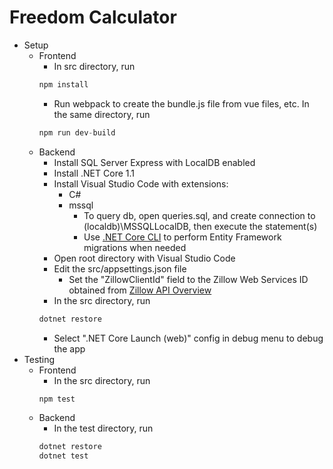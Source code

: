 # Freedom Calculator

* Setup
  * Frontend
    * In src directory, run 
    ```javascript
    npm install
    ```
    * Run webpack to create the bundle.js file from vue files, etc. In the same directory, run 
    ```javascript
    npm run dev-build
    ```
  * Backend
    * Install SQL Server Express with LocalDB enabled
    * Install .NET Core 1.1
    * Install Visual Studio Code with extensions:
      * C#
      * mssql
        * To query db, open queries.sql, and create connection to (localdb)\\MSSQLLocalDB, then execute the statement(s)
        * Use [.NET Core CLI](https://docs.microsoft.com/en-us/ef/core/miscellaneous/cli/dotnet) to perform Entity Framework migrations when needed
    * Open root directory with Visual Studio Code
    * Edit the src/appsettings.json file
      * Set the "ZillowClientId" field to the Zillow Web Services ID obtained from [Zillow API Overview](http://www.zillow.com/howto/api/APIOverview.htm)
    * In the src directory, run
    ```bat
    dotnet restore
    ```
    * Select ".NET Core Launch (web)" config in debug menu to debug the app
* Testing
    * Frontend
      * In the src directory, run
      ```javascript
      npm test
      ```
    * Backend
      * In the test directory, run
      ```bat
      dotnet restore
      dotnet test
      ```